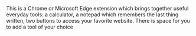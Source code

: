 This is a Chrome or Microsoft Edge extension which brings together useful everyday tools: a calculator, a notepad which remembers the last thing written, two buttons to access your favorite website.
There is space for you to add a tool of your choice
